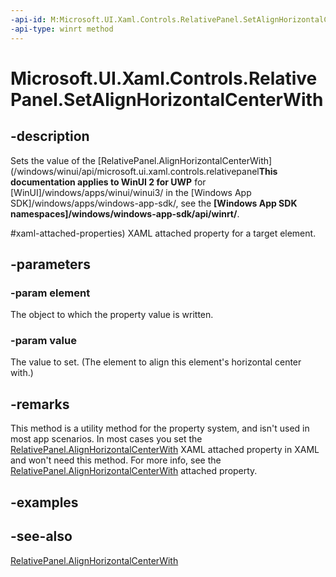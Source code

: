```yaml
---
-api-id: M:Microsoft.UI.Xaml.Controls.RelativePanel.SetAlignHorizontalCenterWith(Microsoft.UI.Xaml.UIElement,System.Object)
-api-type: winrt method
---
```


<!-- Method syntax
public void SetAlignHorizontalCenterWith(Windows.UI.Xaml.UIElement element, System.Object value)
-->

# Microsoft.UI.Xaml.Controls.RelativePanel.SetAlignHorizontalCenterWith

## -description
Sets the value of the [RelativePanel.AlignHorizontalCenterWith](/windows/winui/api/microsoft.ui.xaml.controls.relativepanel**This documentation applies to WinUI 2 for UWP** for [WinUI]/windows/apps/winui/winui3/ in the [Windows App SDK]/windows/apps/windows-app-sdk/, see the **[Windows App SDK namespaces]/windows/windows-app-sdk/api/winrt/**.

#xaml-attached-properties) XAML attached property for a target element.

## -parameters
### -param element
The object to which the property value is written.

### -param value
The value to set. (The element to align this element's horizontal center with.)

## -remarks
This method is a utility method for the property system, and isn't used in most app scenarios. In most cases you set the [RelativePanel.AlignHorizontalCenterWith](/windows/winui/api/microsoft.ui.xaml.controls.relativepanel#xaml-attached-properties) XAML attached property in XAML and won't need this method. For more info, see the [RelativePanel.AlignHorizontalCenterWith](/windows/winui/api/microsoft.ui.xaml.controls.relativepanel#xaml-attached-properties) attached property.

## -examples

## -see-also
[RelativePanel.AlignHorizontalCenterWith](/windows/winui/api/microsoft.ui.xaml.controls.relativepanel#xaml-attached-properties)
